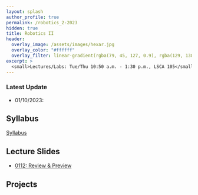 ```yaml
---
layout: splash
author_profile: true
permalink: /robotics_2-2023
hidden: true
title: Robotics II
header:
  overlay_image: /assets/images/hexar.jpg
  overlay_color: "#ffffff"
  overlay_filter: linear-gradient(rgba(79, 45, 127, 0.9), rgba(129, 138, 143, 0.5))
excerpt: >
  <small>Lectures/Labs: Tue/Thu 10:50 a.m. - 1:30 p.m., LSCA 105</small>
---
```

### Latest Update
- 01/10/2023: 


## Syllabus
[Syllabus](/_docs/robotics_2-2023/engr4421-syllabus.pdf)

## Lecture Slides
- [0112: Review \& Preview](/_docs/robotics_2-2023/0112/review.pdf)

## Projects
